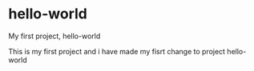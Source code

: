 # hello-world
My first project, hello-world

This is my first project and i have made my fisrt change to project hello-world
